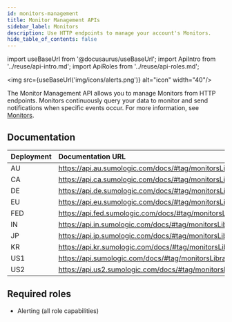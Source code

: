 ```yaml
---
id: monitors-management
title: Monitor Management APIs
sidebar_label: Monitors
description: Use HTTP endpoints to manage your account's Monitors.
hide_table_of_contents: false
---
```


import useBaseUrl from '@docusaurus/useBaseUrl';
import ApiIntro from '../reuse/api-intro.md';
import ApiRoles from '../reuse/api-roles.md';

<img src={useBaseUrl('img/icons/alerts.png')} alt="icon" width="40"/>

The Monitor Management API allows you to manage Monitors from HTTP endpoints. Monitors continuously query your data to monitor and send notifications when specific events occur. For more information, see [Monitors](/docs/alerts/monitors/).

## Documentation

<ApiIntro/>

| Deployment | Documentation URL                                                 |
|:------------|:-------------------------------------------------------------------|
| AU         | https://api.au.sumologic.com/docs/#tag/monitorsLibraryManagement  |
| CA         | https://api.ca.sumologic.com/docs/#tag/monitorsLibraryManagement  |
| DE         | https://api.de.sumologic.com/docs/#tag/monitorsLibraryManagement  |
| EU         | https://api.eu.sumologic.com/docs/#tag/monitorsLibraryManagement  |
| FED        | https://api.fed.sumologic.com/docs/#tag/monitorsLibraryManagement |
| IN         | https://api.in.sumologic.com/docs/#tag/monitorsLibraryManagement  |
| JP         | https://api.jp.sumologic.com/docs/#tag/monitorsLibraryManagement  |
| KR         | https://api.kr.sumologic.com/docs/#tag/monitorsLibraryManagement  |
| US1        | https://api.sumologic.com/docs/#tag/monitorsLibraryManagement     |
| US2        | https://api.us2.sumologic.com/docs/#tag/monitorsLibraryManagement |

## Required roles

<ApiRoles/>

* Alerting (all role capabilities)